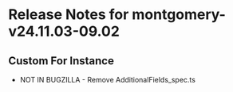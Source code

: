 
# Release Notes for montgomery-v24.11.03-09.02

## Custom For Instance

- NOT IN BUGZILLA - Remove AdditionalFields_spec.ts


